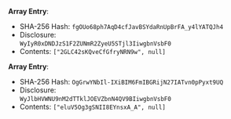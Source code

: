__Array Entry__:

 * SHA-256 Hash: `fgOUo68ph7AqD4cfJavBSYdaRnUpBrFA_y4lYATQJh4`
 * Disclosure:\
`WyIyR0xDNDJzS1F2ZUNmR2ZyeU5STjl3IiwgbnVsbF0`
 * Contents:
`["2GLC42sKQveCfGfryNRN9w", null]`


__Array Entry__:

 * SHA-256 Hash: `OgGrwYNbIl-IXiBIM6FmIBGRijN27IATvn0pPyxt9UQ`
 * Disclosure:\
`WyJlbHVWNU9nM2dTTklJOEVZbnN4QV9BIiwgbnVsbF0`
 * Contents:
`["eluV5Og3gSNII8EYnsxA_A", null]`